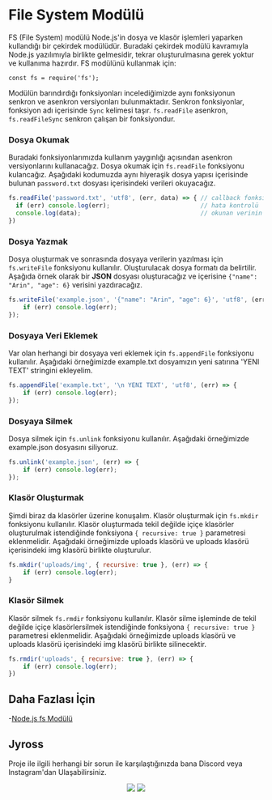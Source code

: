 File System Modülü
======

FS (File System) modülü Node.js'in dosya ve klasör işlemleri yaparken kullandığı bir çekirdek modülüdür. Buradaki çekirdek modülü kavramıyla Node.js yazılımıyla 
birlikte gelmesidir, tekrar oluşturulmasına gerek yoktur ve kullanıma hazırdır. FS modülünü kullanmak için:
```
const fs = require('fs');
```
Modülün barındırdığı fonksiyonları incelediğimizde aynı fonksiyonun senkron ve asenkron versiyonları bulunmaktadır. Senkron fonksiyonlar, 
fonksiyon adı içerisinde `Sync` kelimesi taşır. `fs.readFile` asenkron, `fs.readFileSync` senkron çalışan bir fonksiyondur.

### Dosya Okumak
Buradaki fonksiyonlarımızda kullanım yaygınlığı açısından asenkron versiyonlarını kullanacağız. Dosya okumak için `fs.readFile` fonksiyonu
kulancağız. Aşağıdaki kodumuzda aynı hiyeraşik dosya yapısı içerisinde bulunan `password.txt` dosyası içerisindeki verileri okuyacağız.
```javascript
fs.readFile('password.txt', 'utf8', (err, data) => { // callback fonksiyonu ile birlikte çalıştırıyoruz.
  if (err) console.log(err);                         // hata kontrolü
  console.log(data);                                 // okunan verinin çıktısının alınması
})
```

### Dosya Yazmak
Dosya oluşturmak ve sonrasında dosyaya verilerin yazılması için `fs.writeFile` fonksiyonu kullanılır. Oluşturulacak dosya formatı da belirtilir.
Aşağıda örnek olarak bir **JSON** dosyası oluşturacağız ve içerisine `{"name": "Arin", "age": 6}` verisini yazdıracağız.
```javascript
fs.writeFile('example.json', '{"name": "Arin", "age": 6}', 'utf8', (err) => {
    if (err) console.log(err);
});
```

### Dosyaya Veri Eklemek
Var olan herhangi bir dosyaya veri eklemek için `fs.appendFile` fonksiyonu kullanılır. Aşağıdaki örneğimizde example.txt dosyamızın
yeni satırına 'YENI TEXT' stringini ekleyelim.
```javascript
fs.appendFile('example.txt', '\n YENI TEXT', 'utf8', (err) => {
    if (err) console.log(err);
});
```

### Dosyaya Silmek 
Dosya silmek için `fs.unlink` fonksiyonu kullanılır. Aşağıdaki örneğimizde example.json dosyasını siliyoruz.
```javascript
fs.unlink('example.json', (err) => {
    if (err) console.log(err);
});
```

### Klasör Oluşturmak
Şimdi biraz da klasörler üzerine konuşalım. Klasör oluşturmak için `fs.mkdir` fonksiyonu kullanılır. Klasör oluşturmada tekil değilde
içiçe klasörler oluşturulmak istendiğinde fonksiyona `{ recursive: true }` parametresi eklenmelidir. Aşağıdaki örneğimizde 
uploads klasörü ve uploads klasörü içerisindeki img klasörü birlikte oluşturulur.
```javascript
fs.mkdir('uploads/img', { recursive: true }, (err) => {
    if (err) console.log(err);
}
```

### Klasör Silmek
Klasör silmek `fs.rmdir` fonksiyonu kullanılır. Klasör silme işleminde de tekil değilde
içiçe klasörlersilmek istendiğinde fonksiyona `{ recursive: true }` parametresi eklenmelidir. Aşağıdaki örneğimizde 
uploads klasörü ve uploads klasörü içerisindeki img klasörü birlikte silinecektir.
```javascript
fs.rmdir('uploads', { recursive: true }, (err) => {
    if (err) console.log(err);
})
```
## Daha Fazlası İçin
-[Node.js fs Modülü](https://nodejs.org/dist/latest-v14.x/docs/api/fs.html)



## Jyross

Proje ile ilgili herhangi bir sorun ile karşılaştığınızda bana Discord veya Instagram'dan Ulaşabilirsiniz.

<p align="center">
 <a href="https://discord.com/users/796032235085627422" target"blank_"><img src="https://img.shields.io/badge/Discord%20-7289DA.svg?&style=for-the-badge&logo=discord&logoColor=white"></a>
 <a href="https://www.instagram.com/jyros1/" target"blank_"><img src="https://img.shields.io/badge/INSTAGRAM%20-DC3175.svg?&style=for-the-badge&logo=instagram&logoColor=white"></a>
